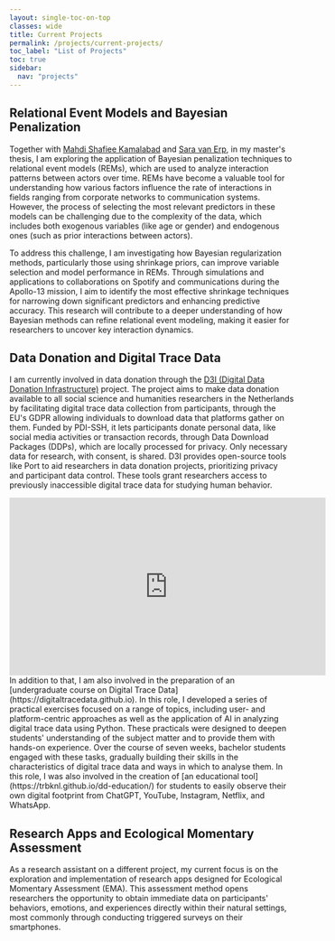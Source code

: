 ```yaml
---
layout: single-toc-on-top
classes: wide
title: Current Projects
permalink: /projects/current-projects/
toc_label: "List of Projects"
toc: true
sidebar:
  nav: "projects"
---
```


## Relational Event Models and Bayesian Penalization

Together with [Mahdi Shafiee Kamalabad](https://www.uu.nl/staff/MShafieeKamalabad) and [Sara van Erp](https://www.saravanerp.com), in my master's thesis, I am exploring the application of Bayesian penalization techniques to relational event models (REMs), which are used to analyze interaction patterns between actors over time. REMs have become a valuable tool for understanding how various factors influence the rate of interactions in fields ranging from corporate networks to communication systems. However, the process of selecting the most relevant predictors in these models can be challenging due to the complexity of the data, which includes both exogenous variables (like age or gender) and endogenous ones (such as prior interactions between actors).

To address this challenge, I am investigating how Bayesian regularization methods, particularly those using shrinkage priors, can improve variable selection and model performance in REMs. Through simulations and applications to collaborations on Spotify and communications during the Apollo-13 mission, I aim to identify the most effective shrinkage techniques for narrowing down significant predictors and enhancing predictive accuracy. This research will contribute to a deeper understanding of how Bayesian methods can refine relational event modeling, making it easier for researchers to uncover key interaction dynamics.

## Data Donation and Digital Trace Data

I am currently involved in data donation through the [D3I (Digital Data Donation Infrastructure)](https://datadonation.eu) project. The project aims to make data donation available to all social science and humanities researchers in the Netherlands by facilitating digital trace data collection from participants, through the EU's GDPR allowing individuals to download data that platforms gather on them. Funded by PDI-SSH, it lets participants donate personal data, like social media activities or transaction records, through Data Download Packages (DDPs), which are locally processed for privacy. Only necessary data for research, with consent, is shared. D3I provides open-source tools like Port to aid researchers in data donation projects, prioritizing privacy and participant data control. These tools grant researchers access to previously inaccessible digital trace data for studying human behavior.
<br>
<iframe width="560" height="315" src="https://youtube.com/embed/O_kYejQIaK8" frameborder="0" allowfullscreen></iframe>
<br>
In addition to that, I am also involved in the preparation of an [undergraduate course on Digital Trace Data](https://digitaltracedata.github.io). In this role, I developed a series of practical exercises focused on a range of topics, including user- and platform-centric approaches as well as the application of AI in analyzing digital trace data using Python. These practicals were designed to deepen students' understanding of the subject matter and to provide them with hands-on experience. Over the course of seven weeks, bachelor students engaged with these tasks, gradually building their skills in the characteristics of digital trace data and ways in which to analyse them. In this role, I was also involved in the creation of [an educational tool](https://trbknl.github.io/dd-education/) for students to easily observe their own digital footprint from ChatGPT, YouTube, Instagram, Netflix, and WhatsApp.

## Research Apps and Ecological Momentary Assessment

As a research assistant on a different project, my current focus is on the exploration and implementation of research apps designed for Ecological Momentary Assessment (EMA). This assessment method opens researchers the opportunity to obtain immediate data on participants' behaviors, emotions, and experiences directly within their natural settings, most commonly through conducting triggered surveys on their smartphones.